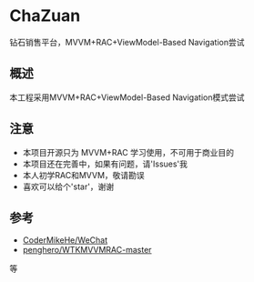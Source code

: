 # ChaZuan

钻石销售平台，MVVM+RAC+ViewModel-Based Navigation尝试

## 概述
本工程采用MVVM+RAC+ViewModel-Based Navigation模式尝试

## 注意
- 本项目开源只为 MVVM+RAC 学习使用，不可用于商业目的
- 本项目还在完善中，如果有问题，请'Issues'我
- 本人初学RAC和MVVM，敬请勘误
- 喜欢可以给个'star'，谢谢

## 参考
- [CoderMikeHe/WeChat](https://github.com/CoderMikeHe/WeChat.git)
- [penghero/WTKMVVMRAC-master](https://github.com/penghero/WTKMVVMRAC-master.git) 

等

